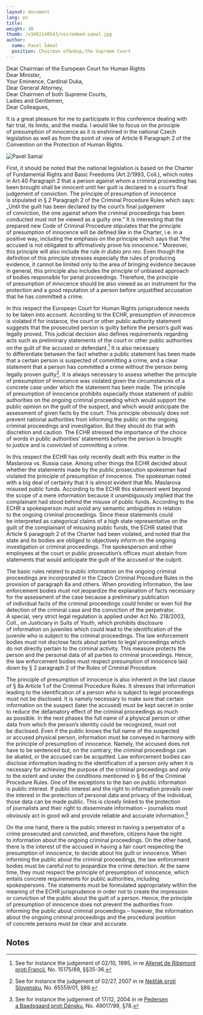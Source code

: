 ```yaml
---
layout: document
lang: en
title:
weight: 30
thumb: /v1602140543/nsz/embed-samal.jpg
author:
  name: Pavel Šámal
  position: Chairman of&nbsp;the Supreme Court
---
```


Dear Chairman of&nbsp;the European Court for Human Rights<br/>
Dear Minister,<br/>
Your Eminence, Cardinal Duka,<br/>
Dear General Attorney,<br/>
Dear Chairmen of&nbsp;both Supreme Courts,<br/>
Ladies and Gentlemen,<br/>
Dear Colleagues,<br/>

It&nbsp;is a&nbsp;great pleasure for me&nbsp;to participate in&nbsp;this conference dealing with fair trial, its limits, and the media. I&nbsp;would like to&nbsp;focus on&nbsp;the principle of&nbsp;presumption of&nbsp;innocence as&nbsp;it is&nbsp;enshrined in&nbsp;the national Czech legislation as&nbsp;well as&nbsp;from the point of&nbsp;view of&nbsp;Article 6&nbsp;Paragraph 2&nbsp;of the Convention on&nbsp;the Protection of&nbsp;Human Rights.

![Pavel Samal](/blog/assets/img/samal.jpg)

First, it&nbsp;should be&nbsp;noted that the national legislation is&nbsp;based on&nbsp;the Charter of&nbsp;Fundamental Rights and Basic Freedoms (Art.2/1993, Coll.), which notes in&nbsp;Art.40 Paragraph 2&nbsp;that a&nbsp;person against whom a&nbsp;criminal proceeding has been brought shall be&nbsp;innocent until her guilt is&nbsp;declared in&nbsp;a court’s final judgement of&nbsp;conviction. The principle of&nbsp;presumption of&nbsp;innocence is&nbsp;stipulated in&nbsp;§ 2&nbsp;Paragraph 2&nbsp;of the Criminal Procedure Rules which says: „Until the guilt has been declared by&nbsp;the court’s final judgement of&nbsp;conviction, the one against whom the criminal proceedings has been conducted must not be&nbsp;viewed as&nbsp;a guilty one.” It&nbsp;is interesting that the prepared new Code of&nbsp;Criminal Procedure stipulates that the principle of&nbsp;presumption of&nbsp;innocence will be&nbsp;defined like in&nbsp;the Charter, i.e. in&nbsp;a positive way, including the emphasis on&nbsp;the principle which says that “the accused is&nbsp;not obligated to&nbsp;affirmatively prove his innocence.” Moreover, this principle will also include the rule _in dubio pro reo_. Even though the definition of&nbsp;this principle stresses especially the rules of&nbsp;producing evidence, it&nbsp;cannot be&nbsp;limited only to&nbsp;the area of&nbsp;bringing evidence because in&nbsp;general, this principle also includes the principle of&nbsp;unbiased approach of&nbsp;bodies responsible for penal proceedings. Therefore, the principle of&nbsp;presumption of&nbsp;innocence should be&nbsp;also viewed as&nbsp;an instrument for the protection and a&nbsp;good reputation of&nbsp;a person before unjustified accusation that he&nbsp;has committed a&nbsp;crime.

In&nbsp;this respect the European Court for Human Rights jurisprudence needs to&nbsp;be taken into account. According to&nbsp;the ECHR, presumption of&nbsp;innocence is&nbsp;violated if&nbsp;for instance, the court or&nbsp;other public authority statement suggests that the prosecuted person is&nbsp;guilty before the person’s guilt was legally proved. This judicial decision also defines requirements regarding acts such as&nbsp;preliminary statements of&nbsp;the court or&nbsp;other public authorities on&nbsp;the guilt of&nbsp;the accused or&nbsp;defendant.[^1] It&nbsp;is also necessary to&nbsp;differentiate between the fact whether a&nbsp;public statement has been made that a&nbsp;certain person is&nbsp;suspected of&nbsp;committing a&nbsp;crime, and a&nbsp;clear statement that a&nbsp;person has committed a&nbsp;crime without the person being legally proven guilty[^2]. It&nbsp;is always necessary to&nbsp;assess whether the principle of&nbsp;presumption of&nbsp;innocence was violated given the circumstances of&nbsp;a concrete case under which the statement has been made. The principle of&nbsp;presumption of&nbsp;innocence prohibits especially those statement of&nbsp;public authorities on&nbsp;the ongoing criminal proceeding which would support the public opinion on&nbsp;the guilt of&nbsp;the suspect, and which would anticipate the assessment of&nbsp;given facts by&nbsp;the court. This principle obviously does not prevent national authorities from informing the public on&nbsp;the ongoing criminal proceedings and investigation. But they should do&nbsp;that with discretion and caution. The ECHR stressed the importance of&nbsp;the choice of&nbsp;words in&nbsp;public authorities’ statements before the person is&nbsp;brought to&nbsp;justice and is&nbsp;convicted of&nbsp;committing a&nbsp;crime.

In&nbsp;this respect the ECHR has only recently dealt with this matter in&nbsp;the Maslarova vs. Russia case. Among other things the ECHR decided about whether the statements made by&nbsp;the public prosecution spokesman had violated the principle of&nbsp;presumption of&nbsp;innocence. The spokesman noted with a&nbsp;big deal of&nbsp;certainty that it&nbsp;is almost evident that Ms. Maslarova misused public funds. According to&nbsp;the ECHR this statement went beyond the scope of&nbsp;a mere information because it&nbsp;unambiguously implied that the complainant had stood behind the misuse of&nbsp;public funds. According to&nbsp;the ECHR a&nbsp;spokesperson must avoid any semantic ambiguities in&nbsp;relation to&nbsp;the ongoing criminal proceedings. Since these statements could be&nbsp;interpreted as&nbsp;categorical claims of&nbsp;a high state representative on&nbsp;the guilt of&nbsp;the complainant of&nbsp;misusing public funds, the ECHR stated that Article 6&nbsp;paragraph 2&nbsp;of the Charter had been violated, and noted that the state and its bodies are obliged to&nbsp;objectively inform on&nbsp;the ongoing investigation or&nbsp;criminal proceedings. The spokesperson and other employees at&nbsp;the court or&nbsp;public prosecution’s offices must abstain from statements that would anticipate the guilt of&nbsp;the accused or&nbsp;the culprit.

The basic rules related to&nbsp;public information on&nbsp;the ongoing criminal proceedings are incorporated in&nbsp;the Czech Criminal Procedure Rules in&nbsp;the provision of&nbsp;paragraph 8a&nbsp;and others. When providing information, the law enforcement bodies must not jeopardize the explanation of&nbsp;facts necessary for the assessment of&nbsp;the case because a&nbsp;preliminary publication of&nbsp;individual facts of&nbsp;the criminal proceedings could hinder or&nbsp;even foil the detection of&nbsp;the criminal case and the conviction of&nbsp;the perpetrator. A&nbsp;special, very strict legal regulation is&nbsp;applied under Act No. 218/2003, Coll., on&nbsp;Justiciary in&nbsp;Suits of&nbsp;Youth, which prohibits disclosure of&nbsp;information on&nbsp;juveniles which could lead to&nbsp;the identification of&nbsp;the juvenile who is&nbsp;subject to&nbsp;the criminal proceedings. The law enforcement bodies must not disclose facts about parties to&nbsp;legal proceedings which do&nbsp;not directly pertain to&nbsp;the criminal activity. This measure protects the person and the personal data of&nbsp;all parties to&nbsp;criminal proceedings. Hence, the law enforcement bodies must respect presumption of&nbsp;innocence laid down by&nbsp;§ 2&nbsp;paragraph 2&nbsp;of the Rules of&nbsp;Criminal Procedure.

The principle of&nbsp;presumption of&nbsp;innocence is&nbsp;also inherent in&nbsp;the last clause of&nbsp;§ 8a&nbsp;Article 1&nbsp;of the Criminal Procedure Rules. It&nbsp;stresses that information leading to&nbsp;the identification of&nbsp;a person who is&nbsp;subject to&nbsp;legal proceedings must not be&nbsp;disclosed. It&nbsp;is namely necessary to&nbsp;make sure that certain information on&nbsp;the suspect (later the accused) must be&nbsp;kept secret in&nbsp;order to&nbsp;reduce the defamatory effect of&nbsp;the criminal proceedings as&nbsp;much as&nbsp;possible. In&nbsp;the next phases the full name of&nbsp;a physical person or&nbsp;other data from which the person’s identity could be&nbsp;recognized, must not be&nbsp;disclosed. Even if&nbsp;the public knows the full name of&nbsp;the suspected or&nbsp;accused physical person, information must be&nbsp;conveyed in&nbsp;harmony with the principle of&nbsp;presumption of&nbsp;innocence. Namely, the accused does not have to&nbsp;be sentenced but, on&nbsp;the contrary, the criminal proceedings can be&nbsp;abated, or&nbsp;the accused can be&nbsp;acquitted. Law enforcement bodies can disclose information leading to&nbsp;the identification of&nbsp;a person only when it&nbsp;is necessary for achieving the purpose of&nbsp;the criminal proceedings and only to&nbsp;the extent and under the conditions mentioned in&nbsp;§ 8d&nbsp;of the Criminal Procedure Rules. One of&nbsp;the exceptions to&nbsp;the ban on&nbsp;public information is&nbsp;public interest. If&nbsp;public interest and the right to&nbsp;information prevails over the interest in&nbsp;the protection of&nbsp;personal data and privacy of&nbsp;the individual, those data can be&nbsp;made public. This is&nbsp;closely linked to&nbsp;the protection of&nbsp;journalists and their right to&nbsp;disseminate information – journalists must obviously act in&nbsp;good will and provide reliable and accurate information.[^3]

On&nbsp;the one hand, there is&nbsp;the public interest in&nbsp;having a&nbsp;perpetrator of&nbsp;a crime prosecuted and convicted, and therefore, citizens have the right to&nbsp;information about the ongoing criminal proceedings. On&nbsp;the other hand, there is&nbsp;the interest of&nbsp;the accused in&nbsp;having a&nbsp;fair court respecting the presumption of&nbsp;innocence, to&nbsp;decide about his guilt or&nbsp;innocence. When informing the public about the criminal proceedings, the law enforcement bodies must be&nbsp;careful not to&nbsp;jeopardize the crime detection. At&nbsp;the same time, they must respect the principle of&nbsp;presumption of&nbsp;innocence, which entails concrete requirements for public authorities, including spokespersons. The statements must be&nbsp;formulated appropriately within the meaning of&nbsp;the ECHR jurisprudence in&nbsp;order not to&nbsp;create the impression or&nbsp;conviction of&nbsp;the public about the guilt of&nbsp;a person. Hence, the principle of&nbsp;presumption of&nbsp;innocence does not prevent the authorities from informing the public about criminal proceedings – however, the information about the ongoing criminal proceedings and the procedural position of&nbsp;concrete persons must be&nbsp;clear and accurate.

## Notes

[^1]: See for instance the judgement of&nbsp;02/10, 1995, in&nbsp;re [Allenet de&nbsp;Ribemont proti Francii](https://hudoc.echr.coe.int/eng#%22itemid%22:[%22001-57914%22]), No. 15175/89, §§35-36.
[^2]: See for instance the judgement of&nbsp;02/27, 2007 in&nbsp;re [Nešťák proti Slovensku](https://hudoc.echr.coe.int/eng#%22itemid%22:[%22001-79608%22]), No. 65559/01, §89.
[^3]: See for instance the judgement of&nbsp;17/12, 2004 in&nbsp;re [Pedersen a&nbsp;Baadsgaard proti Dánsku](http://hudoc.echr.coe.int/eng?i=001-67818), No. 49017/99, §78.

